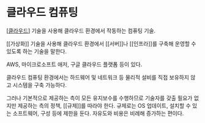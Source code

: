 # 클라우드 컴퓨팅


[[클라우드]] 기술을 사용해 클라우드 환경에서 작동하는 컴퓨팅 기술.

[[가상화]] 기술을 사용해 클라우드 환경에서 [[서버]]나 [[인프라]]를 구축해 운영할 수 있도록 하는 기술을 말한다.

AWS, 마이크로소프트 애저, 구글 클라우드 플랫폼 등이 있다.

클라우드 컴퓨팅 환경에서는 하드웨어 및 네트워크 등 물리적 설비를 직접 보유하지 않고 시스템을 구축 가능하다.

그러나 기본적으로 제공하는 측이 모든 유지보수를 수행하므로 기술자를 갖출 필요가 없지만 제공하는 측의 정책, [[규제]]를 따라야 한다. 규제로는 OS 업데이트, 설치할 수 있는 소프트웨어, 구성 등에 제한을 둔다. 자유도와 비용은 비례해 증가하는 편이다.



[//begin]: # "Autogenerated link references for markdown compatibility"
[클라우드]: 클라우드 "클라우드"
[//end]: # "Autogenerated link references"